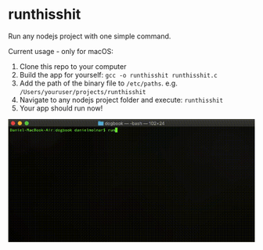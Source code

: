 # runthisshit
Run any nodejs project with one simple command.

Current usage - only for macOS:

1. Clone this repo to your computer
2. Build the app for yourself: `gcc -o runthisshit runthisshit.c`
3. Add the path of the binary file to `/etc/paths`. e.g. `/Users/youruser/projects/runthisshit`
4. Navigate to any nodejs project folder and execute: `runthisshit`
5. Your app should run now!

![runthisshit usage gif](https://github.com/dancsee89/runthisshit/blob/master/runthisshit.gif)
